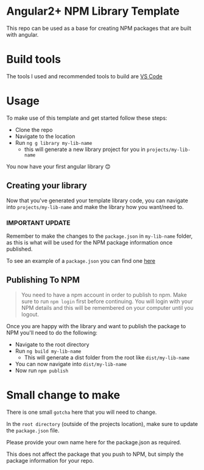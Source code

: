 # Angular2+ NPM Library Template

This repo can be used as a base for creating NPM packages that are built with angular.

# Build tools

The tools I used and recommended tools to build are [VS Code][vscode-link]

# Usage

To make use of this template and get started follow these steps:

* Clone the repo
* Navigate to the location
* Run `ng g library my-lib-name`
  * this will generate a new library project for you in `projects/my-lib-name`

You now have your first angular library 😊

## Creating your library

Now that you've generated your template library code, you can navigate into `projects/my-lib-name` and make the library how you want/need to.

### IMPORTANT UPDATE

Remember to make the changes to the `package.json` in `my-lib-name` folder, as this is what will be used for the NPM package information once published.

To see an example of a `package.json` you can find one [here][package.json-example]

## Publishing To NPM

> You need to have a npm account in order to publish to npm.
> Make sure to run `npm login` first before continuing.
> You will login with your NPM details and this will be remembered on your computer until you logout.

Once you are happy with the library and want to publish the package to NPM you'll need to do the following:

* Navigate to the root directory
* Run `ng build my-lib-name`
  * This will generate a dist folder from the root like `dist/my-lib-name`
* You can now navigate into `dist/my-lib-name`
* Now run `npm publish`

# Small change to make

There is one small `gotcha` here that you will need to change.

In the `root directory` (outside of the projects location), make sure to update the `package.json` file.

Please provide your own name here for the package.json as required.

This does not affect the package that you push to NPM, but simply the package information for your repo.

[package.json-example]: https://gist.github.com/NewteqDeveloper/9a10a19b6c363d486aa67e2562b648a3
[vscode-link]: https://code.visualstudio.com/
